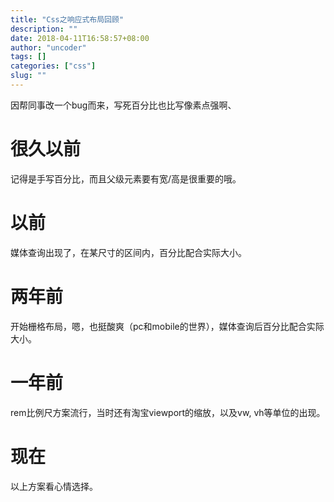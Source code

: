 ```yaml
---
title: "Css之响应式布局回顾"
description: ""
date: 2018-04-11T16:58:57+08:00
author: "uncoder"
tags: []
categories: ["css"]
slug: ""
---
```


因帮同事改一个bug而来，写死百分比也比写像素点强啊、

<!--more-->

# 很久以前

记得是手写百分比，而且父级元素要有宽/高是很重要的哦。

# 以前

媒体查询出现了，在某尺寸的区间内，百分比配合实际大小。

# 两年前

开始栅格布局，嗯，也挺酸爽（pc和mobile的世界），媒体查询后百分比配合实际大小。

# 一年前

rem比例尺方案流行，当时还有淘宝viewport的缩放，以及vw, vh等单位的出现。

# 现在

以上方案看心情选择。

